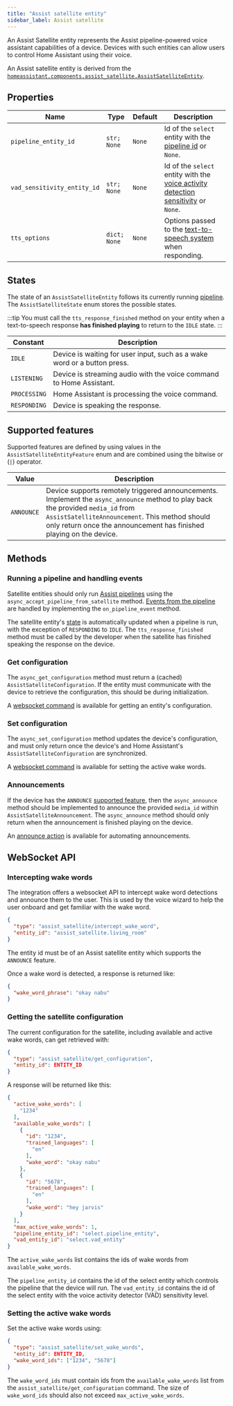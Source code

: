 ```yaml
---
title: "Assist satellite entity"
sidebar_label: Assist satellite
---
```


An Assist Satellite entity represents the Assist pipeline-powered voice assistant capabilities of a device. Devices with such entities can allow users to control Home Assistant using their voice.

An Assist satellite entity is derived from the [`homeassistant.components.assist_satellite.AssistSatelliteEntity`](https://github.com/home-assistant/core/blob/dev/homeassistant/components/assist_satellite/__init__.py).

## Properties

| Name                 | Type                   | Default           | Description                                                           |
|----------------------|------------------------|-------------------|-----------------------------------------------------------------------|
| `pipeline_entity_id` | <code>str; None</code> | <code>None</code> | Id of the `select` entity with the [pipeline id](/docs/voice/pipelines/) or `None`. |
| `vad_sensitivity_entity_id` | <code>str; None</code> | <code>None</code> | Id of the `select` entity with the [voice activity detection sensitivity](https://github.com/home-assistant/core/blob/dev/homeassistant/components/assist_pipeline/vad.py) or `None`. |
| `tts_options` | <code>dict; None</code> | <code>None</code> | Options passed to the [text-to-speech system](https://www.home-assistant.io/integrations/tts/) when responding. |


## States

The state of an `AssistSatelliteEntity` follows its currently running [pipeline](/docs/voice/pipelines/). The `AssistSatelliteState` enum stores the possible states.

:::tip
You must call the `tts_response_finished` method on your entity when a text-to-speech response **has finished playing** to return to the `IDLE` state.
:::

| Constant     | Description                                                              |
|--------------|--------------------------------------------------------------------------|
| `IDLE`       | Device is waiting for user input, such as a wake word or a button press. |
| `LISTENING`  | Device is streaming audio with the voice command to Home Assistant.      |
| `PROCESSING` | Home Assistant is processing the voice command.                          |
| `RESPONDING` | Device is speaking the response.                                         |

## Supported features

Supported features are defined by using values in the `AssistSatelliteEntityFeature` enum
and are combined using the bitwise or (`|`) operator.

| Value      | Description                                       |
|------------|---------------------------------------------------|
| `ANNOUNCE` | Device supports remotely triggered announcements. Implement the `async_announce` method to play back the provided `media_id` from `AssistSatelliteAnnouncement`. This method should only return once the announcement has finished playing on the device. |

## Methods

### Running a pipeline and handling events

Satellite entities should only run [Assist pipelines](/docs/voice/pipelines/) using the `async_accept_pipeline_from_satellite` method. [Events from the pipeline](/docs/voice/pipelines/#events) are handled by implementing the `on_pipeline_event` method.

The satellite entity's [state](#states) is automatically updated when a pipeline is run, with the exception of `RESPONDING` to `IDLE`. The `tts_response_finished` method must be called by the developer when the satellite has finished speaking the response on the device.

### Get configuration

The `async_get_configuration` method must return a (cached) `AssistSatelliteConfiguration`. If the entity must communicate with the device to retrieve the configuration, this should be during initialization.

A [websocket command](#getting-the-satellite-configuration) is available for getting an entity's configuration.

### Set configuration

The `async_set_configuration` method updates the device's configuration, and must only return once the device's and Home Assistant's `AssistSatelliteConfiguration` are synchronized.

A [websocket command](#setting-the-active-wake-words) is available for setting the active wake words.

### Announcements

If the device has the `ANNOUNCE` [supported feature](#supported-features), then the `async_announce` method should be implemented to announce the provided `media_id` within `AssistSatelliteAnnouncement`.
The `async_announce` method should only return when the announcement is finished playing on the device.

An [announce action](https://home-assistant.io/integrations/assist_satellite#action-assist_satelliteannounce) is available for automating announcements.

## WebSocket API

### Intercepting wake words

The integration offers a websocket API to intercept wake word detections and announce them to the user. This is used by the voice wizard to help the user onboard and get familiar with the wake word.

```json
{
  "type": "assist_satellite/intercept_wake_word",
  "entity_id": "assist_satellite.living_room"
}
```

The entity id must be of an Assist satellite entity which supports the `ANNOUNCE` feature.

Once a wake word is detected, a response is returned like:

```json
{
  "wake_word_phrase": "okay nabu"
}
```

### Getting the satellite configuration

The current configuration for the satellite, including available and active wake words, can get retrieved with:

```json
{
  "type": "assist_satellite/get_configuration",
  "entity_id": ENTITY_ID
}
```

A response will be returned like this:

```json
{
  "active_wake_words": [
    "1234"
  ],
  "available_wake_words": [
    {
      "id": "1234",
      "trained_languages": [
        "en"
      ],
      "wake_word": "okay nabu"
    },
    {
      "id": "5678",
      "trained_languages": [
        "en"
      ],
      "wake_word": "hey jarvis"
    }
  ],
  "max_active_wake_words": 1,
  "pipeline_entity_id": "select.pipeline_entity",
  "vad_entity_id": "select.vad_entity"
}
```

The `active_wake_words` list contains the ids of wake words from `available_wake_words`.

The `pipeline_entity_id` contains the id of the select entity which controls the pipeline that the device will run.
The `vad_entity_id` contains the id of the select entity with the voice activity detector (VAD) sensitivity level.


### Setting the active wake words

Set the active wake words using:

```json
{
  "type": "assist_satellite/set_wake_words",
  "entity_id": ENTITY_ID,
  "wake_word_ids": ["1234", "5678"]
}
```

The `wake_word_ids` must contain ids from the `available_wake_words` list from the `assist_satellite/get_configuration` command.
The size of `wake_word_ids` should also not exceed `max_active_wake_words`.
